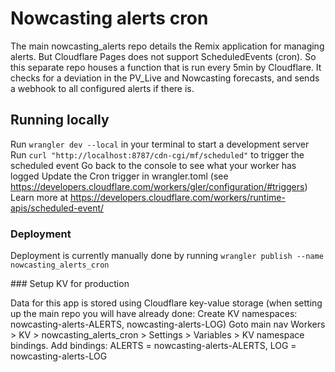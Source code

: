 # Nowcasting alerts cron

The main nowcasting_alerts repo details the Remix application for managing alerts. But Cloudflare Pages does not support ScheduledEvents (cron). So this separate repo houses a function that is run every 5min by Cloudflare. It checks for a deviation in the PV_Live and Nowcasting forecasts, and sends a webhook to all configured alerts if there is.

## Running locally

Run `wrangler dev --local` in your terminal to start a development server
Run `curl "http://localhost:8787/cdn-cgi/mf/scheduled"` to trigger the scheduled event
Go back to the console to see what your worker has logged
Update the Cron trigger in wrangler.toml (see https://developers.cloudflare.com/workers/gler/configuration/#triggers)
Learn more at https://developers.cloudflare.com/workers/runtime-apis/scheduled-event/

### Deployment

Deployment is currently manually done by running `wrangler publish --name nowcasting_alerts_cron`

### Setup KV for production

Data for this app is stored using Cloudflare key-value storage
(when setting up the main repo you will have already done: Create KV namespaces: nowcasting-alerts-ALERTS, nowcasting-alerts-LOG)
Goto main nav Workers > KV > nowcasting_alerts_cron > Settings > Variables > KV namespace bindings. Add bindings: ALERTS = nowcasting-alerts-ALERTS, LOG = nowcasting-alerts-LOG